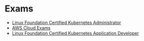 # Exams

- [Linux Foundation Certified Kubernetes Administrator](https://training.linuxfoundation.org/certification/certified-kubernetes-administrator-cka/)
- [AWS Cloud Exams](https://aws.amazon.com/certification/exams/)
- [Linux Foundation Certified Kubernetes Application Developer](https://training.linuxfoundation.org/certification/certified-kubernetes-application-developer-ckad/)
